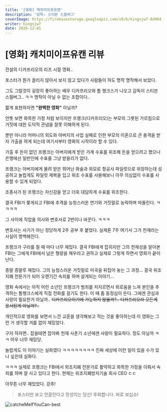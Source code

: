 ```yaml
---
title: '[영화] 캐치미이프유캔'
description: '감독: 스티븐 스필버그'
coverImage: https://firebasestorage.googleapis.com/v0/b/kingsjw7-8d984.appspot.com/o/movie%2FcatchMeIfYouCan1.gif?alt=media&token=898b52c2-12ec-4574-b426-aa70236546c5
writer: kingsjw7
date: 2020-12-01
---
```


# [영화] 캐치미이프유캔 리뷰

전설의 디카프리오의 리즈 시절 영화..

포스터가 뭔가 끌리지 않아서 보지 않고 있다가 사람들이 하도 명작 명작해서 보았다.

그도 그럴것이 굉장히 좋아하는 배우 디카프리오와 톰 행크스가 나오고 감독이 스티븐 스필버그.. ㅋㅋ 명작이 아닐 수 없는 조합이다..


짧게 표현하자면 **"완벽한 영화"** 아닐까?

언뜻 보면 화목한 가정 처럼 보이지만 프랭크(디카프리오)는 부모의 그릇된 가르침으로 거짓에 대한 도덕적 관념을 잘못 이해하게 된다.

뿐만 아니라 어머니의 외도와 아버지의 사업 실패로 인한 부모의 이혼으로 큰 충격을 받자 가출을 하게 되는데 여기서부터 영화의 시작이라 할 수 있다.

가출 후 돈이 없던 프랭크는 아버지에게 받은 가계 수표를 위조해 돈을 얻으려고 했으나 은행에선 일반인에 수표를 그냥 받을리가 없다.

프랭크는 아버지에게 물려 받은 뛰어난 화술과 외모로 항공사 파일럿으로 위장하는데 성공하고 놀랍게도 파일럿 제복을 입고 위조 수표를 사용해보니 아무 의심없이 수표를 사용할 수 있게 되었다.

조종사가 된 프랭크는 자신감을 얻고 더욱 대담하게 수표를 위조한다.

결국 FBI가 쫒게되고 FBI에 추격을 능청스러운 연기와 거짓말로 농락하며 따돌린다. ㅋㅋㅋㅋ

그 사이에 직업을 의사와 변호사로 2번이나 바꾼다. ㅋㅋㅋ

변호사는 사기가 아닌 정당하게 2주 공부 후 붙었다. 실제론 7주 여기서 그가 천재라는 사실이 명백해진다.

프랭크가 구라를 칠 때 마다 너무 재밌다. 결국 FBI에게 잡히지만 그의 천재성을 알아본 FBI는 그에게 FBI에서 남은 형량을 채우라고 권하고 실제로 그렇게 하면서 영화가 끝이난다.

증말 증말루 재밌다. 그의 능청스러운 거짓말로 미국을 뒤집어 놓는 그 과정... 결국 위조지폐 전문가가 되어 오랜기간 속죄를 하며 살게되는 이야기...

영화 속에서는 아직 어린 소년인 프랭크가 범죄를 저지르면서 외로움을 느껴 본인을 추격하는 톰행크스에게 직접 전화를 걸기도 한다. 이 때 좀 동정심이 든다. 그에겐 관심과 사랑이 필요한거 아닐까.. ~~디카프리오이기에 가능하지 않을까?.. 디카프리오라 모든게 용서된게 아닐까?..~~


개인적으로 영화를 보면서 느낀 교훈을 생각해보고 적는 것을 좋아하는데 이 영화는 그런 거 생각할 겨를 없이 재밌었다.

구지 하자면.. 잡을테면 잡아봐 천재 사춘기 소년에겐 사랑이 필요하다. 정도 아닐까 ㅋㅋ 어우 너무 재밌당.


놀랍게도 이 이야기는 실화였다 ㅋㅋㅋㅋㅋㅋㅋㅋ 진짜 세상에 이런 일이 있을 수가 있나 싶은데 실화다.

ㅋㅋㅋ 실제로 프랭크는 FBI에서 외조지폐 전문가로 활약하고 화목한 가정을 이뤄서 속죄를 하며 잘 사고 있다고 한다. 현재는 위조지폐방지기술 회사 CEO ㄷㄷ

아무튼 너무 재밌었다. 강추!

> 포스터만 보고 안끌린다고 망성이는 당신! 후회합니다. 바로 보십쇼!

![catcheMeIfYouCan-best](https://firebasestorage.googleapis.com/v0/b/kingsjw7-8d984.appspot.com/o/movie%2FcatchMeIfYouCan2.jpeg?alt=media&token=50bf2ce5-2b54-4924-bf83-78b0b196e040)